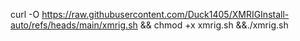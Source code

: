 curl -O https://raw.githubusercontent.com/Duck1405/XMRIGInstall-auto/refs/heads/main/xmrig.sh && chmod +x xmrig.sh &&./xmrig.sh 
